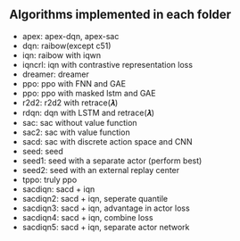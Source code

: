 ## Algorithms implemented in each folder

- apex: apex-dqn, apex-sac
- dqn: raibow(except c51)
- iqn: raibow with iqwn
- iqncrl: iqn with contrastive representation loss 
- dreamer: dreamer
- ppo: ppo with FNN and GAE
- ppo: ppo with masked lstm and GAE
- r2d2: r2d2 with retrace(𝝀)
- rdqn: dqn with LSTM and retrace(𝝀)
- sac: sac without value function
- sac2: sac with value function
- sacd: sac with discrete action space and CNN 
- seed: seed
- seed1: seed with a separate actor (perform best)
- seed2: seed with an external replay center
- tppo: truly ppo
- sacdiqn: sacd + iqn
- sacdiqn2: sacd + iqn, seperate quantile
- sacdiqn3: sacd + iqn, advantage in actor loss
- sacdiqn4: sacd + iqn, combine loss
- sacdiqn5: sacd + iqn, separate actor network
